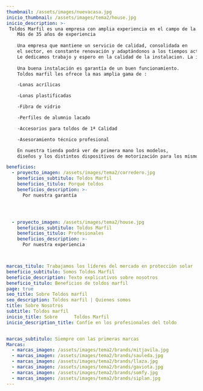 ```yaml
---
thumbnail: /assets/images/nuevacasa.jpg
inicio_thumbnail: /assets/images/tema2/house.jpg
inicio_description: >-
 Toldos Marfil es una empresa con amplia experiencia en el campo de la fabricación, venta e intalación de toldos .
    Más de 35 años de experiencia
      
    Una empresa que mantiene un servicio de calidad, consolidada en
    el sector, en constante renovación y adaptándonos a los tiempos actuales, incorporando los últimos avances tecnológicos en el campo de la motorizacion de sistemas de proteccion solar.
    Le dedicamos trabajo y espero en la calidad de la instalacion. La instalación solo se puede realizar por profesionales cualificados, ya que de otra forma el material adquirido no cubrirá las funciones deseadas .
      
    Una buena instalación es garantía de un buen funcionamiento.
    Toldos marfil les ofrece la mas amplia gama de :

    -Lonas acrílicas

    -Lonas plastificadas

    -Fibra de vidrio

    -Perfiles de alumnio lacado

    -Accesorios para toldos de 1ª Calidad

    -Asesoramiento técnico profesional

    En nuestra tienda podrá ver de primera mano los modelos,
    diseños y los distintos dispositivos de motorización para los mismos.

beneficios:
  - proyecto_imagen: /assets/images/tema2/corredero.jpg
    beneficios_subtitulo: Toldos Marfil
    beneficios_titulo: Porqué toldos
    beneficios_description: >-
      Por nuestra garantía




  - proyecto_imagen: /assets/images/tema2/house.jpg
    beneficios_subtitulo: Toldos Marfil
    beneficios_titulo: Profesionales
    beneficios_description: >-
      Por nuestra experiencia



marcas_titulo: Trabajamos los líderes del mercado en protección solar
beneficio_subtitulo: Somos Toldos Marfil
beneficio_description: Texto explicativos sobre nosotros
beneficio_titulo: Beneficios de toldos marfil
page: true
seo_title: Sobre Toldos marfil
seo_description: Toldos marfil | Quienes somos
title: Sobre Nosotros
subtitle: Toldos marfil
inicio_title: Sobre      Toldos Marfil
inicio_description_title: Confíe en los profesionales del toldo


marcas_subtitulo: Siempre con las primeras marcas
Marcas:
  - marcas_imagen: /assets/images/tema2/brands/mitjavila.jpg
  - marcas_imagen: /assets/images/tema2/brands/sauleda.jpg
  - marcas_imagen: /assets/images/tema2/brands/llaza.jpg
  - marcas_imagen: /assets/images/tema2/brands/gaviota.jpg
  - marcas_imagen: /assets/images/tema2/brands/somfy.jpg
  - marcas_imagen: /assets/images/tema2/brands/siplan.jpg
---
```


